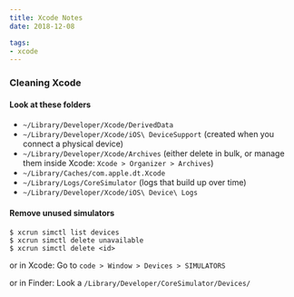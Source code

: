 ```yaml
---
title: Xcode Notes
date: 2018-12-08

tags:
- xcode
---
```

### Cleaning Xcode

#### Look at these folders

* `~/Library/Developer/Xcode/DerivedData`
* `~/Library/Developer/Xcode/iOS\ DeviceSupport` (created when you connect a physical device)
* `~/Library/Developer/Xcode/Archives` (either delete in bulk, or manage them inside Xcode: `Xcode > Organizer > Archives`)
* `~/Library/Caches/com.apple.dt.Xcode`
* `~/Library/Logs/CoreSimulator` (logs that build up over time)
* `~/Library/Developer/Xcode/iOS\ Device\ Logs`


#### Remove unused simulators

```shell
$ xcrun simctl list devices
$ xcrun simctl delete unavailable
$ xcrun simctl delete <id>
```

or in Xcode: Go to `code > Window > Devices > SIMULATORS`

or in Finder: Look a `/Library/Developer/CoreSimulator/Devices/`
